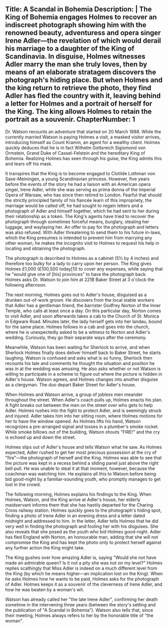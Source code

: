 Title: A Scandal in Bohemia
Description: |
  The King of Bohemia engages Holmes to recover an indiscreet photograph showing him with the renowned beauty, adventuress and opera singer Irene Adler‍—‌the revelation of which would derail his marriage to a daughter of the King of Scandinavia. In disguise, Holmes witnesses Adler marry the man she truly loves, then by means of an elaborate stratagem discovers the photograph's hiding place. But when Holmes and the king return to retrieve the photo, they find Adler has fled the country with it, leaving behind a letter for Holmes and a portrait of herself for the King. The king allows Holmes to retain the portrait as a souvenir.
ChapterNumber: 1
---
Dr. Watson recounts an adventure that started on 20 March 1888. While the currently married Watson is paying Holmes a visit, a masked visitor arrives, introducing himself as Count Kramm, an agent for a wealthy client. Holmes quickly deduces that he is in fact Wilhelm Gottsreich Sigismond von Ormstein, Grand Duke of Cassel-Felstein and the hereditary King of Bohemia. Realizing Holmes has seen through his guise, the King admits this and tears off his mask.

It transpires that the King is to become engaged to Clotilde Lothman von Saxe-Meiningen, a young Scandinavian princess. However, five years before the events of the story he had a liaison with an American opera singer, Irene Adler, while she was serving as prima donna of the Imperial Opera of Warsaw, who has since then retired to London. Fearful that should the strictly principled family of his fiancée learn of this impropriety, the marriage would be called off, he had sought to regain letters and a photograph of Adler and himself together, which he had sent to her during their relationship as a token. The King's agents have tried to recover the photograph through sometimes forceful means, burglary, stealing her luggage, and waylaying her. An offer to pay for the photograph and letters was also refused. With Adler threatening to send them to his future in-laws, which the King presumes is intended to prevent him from marrying any other woman, he makes the incognito visit to Holmes to request his help in locating and obtaining the photograph.

The photograph is described to Holmes as a cabinet (5½ by 4 inches) and therefore too bulky for a lady to carry upon her person. The King gives Holmes £1,000 (£100,500 today[1]) to cover any expenses, while saying that he "would give one of [his] provinces" to have the photograph back. Holmes asks Dr. Watson to join him at 221B Baker Street at 3 o'clock the following afternoon.

The next morning, Holmes goes out to Adler's house, disguised as a drunken out-of-work groom. He discovers from the local stable workers that Adler has a gentleman friend, the barrister Godfrey Norton of the Inner Temple, who calls at least once a day. On this particular day, Norton comes to visit Adler, and soon afterwards takes a cab to the Church of St. Monica in Edgware Road. Minutes later, the lady herself gets into her landau, bound for the same place. Holmes follows in a cab and goes into the church, where he is unexpectedly asked to be a witness to Norton and Adler's wedding. Curiously, they go their separate ways after the ceremony.

Meanwhile, Watson has been waiting for Sherlock to arrive, and when Sherlock Holmes finally does deliver himself back to Baker Street, he starts laughing. Watson is confused and asks what is so funny, Sherlock then recounts his tale and comments he thought the situation and position he was in at the wedding was amusing. He also asks whether or not Watson is willing to participate in a scheme to figure out where the picture is hidden in Adler's house. Watson agrees, and Holmes changes into another disguise as a clergyman. The duo depart Baker Street for Adler's house.

When Holmes and Watson arrive, a group of jobless men meander throughout the street. When Adler's coach pulls up, Holmes enacts his plan. A fight breaks out between the men on the street over who gets to help Adler. Holmes rushes into the fight to protect Adler, and is seemingly struck and injured. Adler takes him into her sitting room, where Holmes motions for her to have the window opened. As Holmes lifts his hand, Watson recognizes a pre-arranged signal and tosses in a plumber's smoke rocket. While smoke billows out of the building, Watson shouts "FIRE!" and the cry is echoed up and down the street.

Holmes slips out of Adler's house and tells Watson what he saw. As Holmes expected, Adler rushed to get her most precious possession at the cry of "fire"—the photograph of herself and the King. Holmes was able to see that the picture was kept in a recess behind a sliding panel just above the right bell pull. He was unable to steal it at that moment, however, because the coachman was watching him. He explains all this to Watson before being bid good-night by a familiar-sounding youth, who promptly manages to get lost in the crowd.

The following morning, Holmes explains his findings to the King. When Holmes, Watson, and the King arrive at Adler's house, her elderly maidservant informs them that she has hastily departed for the Charing Cross railway station. Holmes quickly goes to the photograph's hiding spot, finding a photo of Irene Adler in an evening dress and a letter dated midnight and addressed to him. In the letter, Adler tells Holmes that he did very well in finding the photograph and fooling her with his disguises. She also reveals that she posed as the youth who bid Holmes good-night. Adler has fled England with Norton, an honourable man, adding that she will not compromise the King and has kept the photo only to protect herself against any further action the King might take.

The King gushes over how amazing Adler is, saying "Would she not have made an admirable queen? Is it not a pity she was not on my level?" Holmes replies scathingly that Miss Adler is indeed on a much different level from the King (by which he means higher—an implication lost on the King). When he asks Holmes how he wants to be paid, Holmes asks for the photograph of Adler. Holmes keeps it as a souvenir of the cleverness of Irene Adler, and how he was beaten by a woman's wit.

Watson has already called her "the late Irene Adler", confirming her death sometime in the intervening three years (between the story's setting and the publication of "A Scandal in Bohemia"). Watson also tells that, since their meeting, Holmes always refers to her by the honorable title of "the woman".